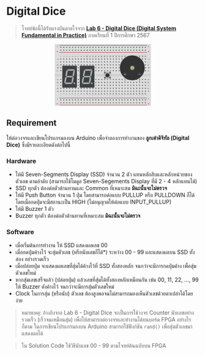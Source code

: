 # Digital Dice

> โจทย์ข้อนี้ได้รับแรงบันดาลใจจาก [**Lab 6 - Digital Dice (Digital System Fundamental in Practice)**](https://github.com/Nat-thapas/KMITL-Digital-System/blob/main/Documents/Lab6-2567.pdf) ภาคเรียนที่ 1 ปีการศึกษา 2567

<p align="center">
  <img src="./assets/problem.png" width="50%">
</p>

## Requirement

ให้ต่อวงจรและเขียนโปรแกรมลงบน Arduino เพื่อจำลองการทำงานของ **ลูกเต๋าดิจิทัล (Digital Dice)** ซึ่งมีรายละเอียดดังต่อไปนี้

### Hardware

- ให้มี Seven-Segments Display (SSD) จำนวน 2 ตัว แทนหลักสิบและหลักหน่วยของตัวเลข ตามลำดับ (สามารถใช้โมดูล Seven-Segements Display ที่มี 2 - 4 หลักแทนได้)
- SSD ทุกตัว ต้องต่อตัวต้านทานและ Common ที่เหมาะสม **มิฉะนั้นจะไม่ตรวจ**
- ให้มี Push Button จำนวน 1 ปุ่ม โดยสามารถต่อแบบ PULLUP หรือ PULLDOWN ก็ได้ โดยเมื่อกดปุ่มจะมีสถานะเป็น HIGH (ไม่อนุญาตให้ต่อแบบ INPUT_PULLUP)
- ให้มี Buzzer 1 ตัว
- Buzzer ทุกตัว ต้องต่อตัวต้านทานที่เหมาะสม **มิฉะนั้นจะไม่ตรวจ**

### Software

- เมื่อเริ่มต้นการทำงาน ให้ SSD แสดงผลเลข 00
- เมื่อกดปุ่มค้างไว้ จะสุ่มตัวเลข (หรือนับเลขก็ได้*) ระหว่าง 00 - 99 และแสดงผลบน SSD ทั้งสอง อย่างรวดเร็ว
- เมื่อปล่อยปุ่ม จะแสดงผลเลขที่สุ่มได้ค้างไว้ที่ SSD ทั้งสองหลัก จนกว่าจะมีการกดปุ่มค้าง เพื่อสุ่มตัวเลขใหม่
- หากสุ่มเลขเสร็จแล้ว (ปล่อยปุ่ม) แล้วเลขที่สุ่มได้ทั้งสองหลักเหมือนกัน เช่น 00, 11, 22, ..., 99 ให้ Buzzer ดังค้างไว้ จนกว่าจะมีการสุ่มตัวเลขใหม่
- Clock ในการสุ่ม (หรือนับ) ตัวเลข ต้องสูงพอจนไม่สามารถมองเห็นตัวเลขด้วยตาเปล่าได้โดยง่าย 

> หมายเหตุ: อ้างอิงจาก Lab 6 - Digital Dice จะเป็นการใช้วงจร Counter นับเลขอย่างรวดเร็ว (เร็วจนเหมือนสุ่ม) เพื่อให้สามารถต่อวงจรและทำงานได้บนบอร์ด FPGA อย่างไรก็ตาม ในการเขียนโปรแกรมลงบน Arduino สามารถใช้ฟังก์ชัน `rand()` เพื่อสุ่มตัวเลขมาแสดงผลได้

> ใน Solution Code ใช้วิธีนับเลข 00 - 99 ตามโจทย์ต้นฉบับบน FPGA